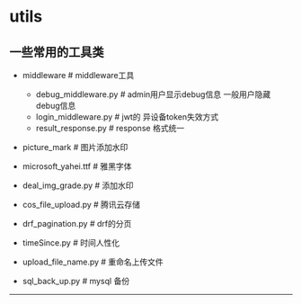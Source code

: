 # utils
一些常用的工具类
---
- middleware # middleware工具
  - debug_middleware.py   # admin用户显示debug信息 一般用户隐藏debug信息
  - login_middleware.py   # jwt的 异设备token失效方式
  - result_response.py    # response 格式统一

- picture_mark # 图片添加水印
 - microsoft_yahei.ttf    # 雅黑字体
 - deal_img_grade.py      # 添加水印

- cos_file_upload.py      # 腾讯云存储

- drf_pagination.py       # drf的分页

- timeSince.py            # 时间人性化

- upload_file_name.py     # 重命名上传文件

- sql_back_up.py          # mysql 备份
---
